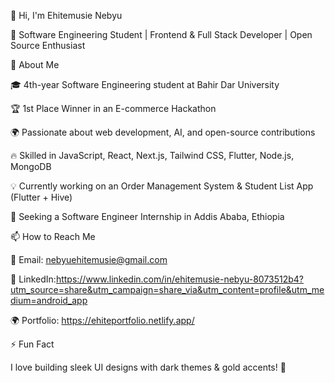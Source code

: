 👋 Hi, I'm Ehitemusie Nebyu

🚀 Software Engineering Student | Frontend & Full Stack Developer | Open Source Enthusiast

🔹 About Me

🎓 4th-year Software Engineering student at Bahir Dar University

🏆 1st Place Winner in an E-commerce Hackathon

🌍 Passionate about web development, AI, and open-source contributions

🔥 Skilled in JavaScript, React, Next.js, Tailwind CSS, Flutter, Node.js, MongoDB

💡 Currently working on an Order Management System & Student List App (Flutter + Hive)

💼 Seeking a Software Engineer Internship in Addis Ababa, Ethiopia


📫 How to Reach Me

💌 Email: nebyuehitemusie@gmail.com

🔗 LinkedIn:https://www.linkedin.com/in/ehitemusie-nebyu-8073512b4?utm_source=share&utm_campaign=share_via&utm_content=profile&utm_medium=android_app

🌍 Portfolio: https://ehiteportfolio.netlify.app/


⚡ Fun Fact

I love building sleek UI designs with dark themes & gold accents! 🎨


